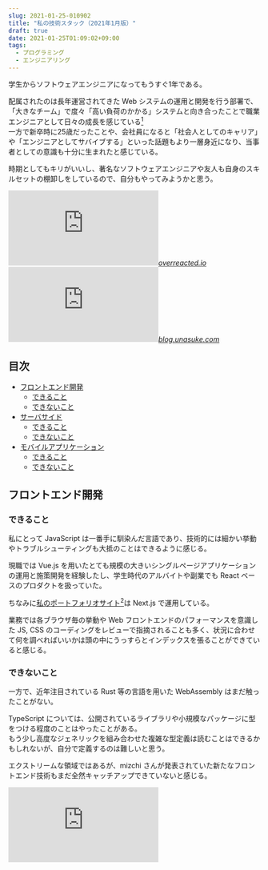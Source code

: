 ```yaml
---
slug: 2021-01-25-010902
title: "私の技術スタック（2021年1月版）"
draft: true
date: 2021-01-25T01:09:02+09:00
tags:
  - プログラミング
  - エンジニアリング
---
```


学生からソフトウェアエンジニアになってもうすぐ1年である。

配属されたのは長年運営されてきた Web システムの運用と開発を行う部署で、「大きなチーム」で度々「高い負荷のかかる」システムと向き合ったことで職業エンジニアとして日々の成長を感じている[^1]  
一方で新卒時に25歳だったことや、会社員になると「社会人としてのキャリア」や「エンジニアとしてサバイブする」といった話題もより一層身近になり、当事者としての意識も十分に生まれたと感じている。

時期としてもキリがいいし、著名なソフトウェアエンジニアや友人も自身のスキルセットの棚卸しをしているので、自分もやってみようかと思う。

<iframe src="https://hatenablog-parts.com/embed?url=https%3A%2F%2Foverreacted.io%2Fja%2Fthings-i-dont-know-as-of-2018%2F" title="2018年の段階で私が知らないこと" class="embed-card embed-webcard" scrolling="no" frameborder="0" ></iframe><cite class="hatena-citation"><a href="https://overreacted.io/ja/things-i-dont-know-as-of-2018/">overreacted.io</a></cite>

<iframe src="https://hatenablog-parts.com/embed?url=https%3A%2F%2Fblog.unasuke.com%2F2020%2Fi-have-to-learn-those-things-in-the-future%2F" title="Railsを主戦場としている自分が今後学ぶべき技術について(随筆) | うなすけとあれこれ" class="embed-card embed-webcard" scrolling="no" frameborder="0" ></iframe><cite class="hatena-citation"><a href="https://blog.unasuke.com/2020/i-have-to-learn-those-things-in-the-future/">blog.unasuke.com</a></cite>

## 目次

- <a href="#フロントエンド開発">フロントエンド開発</a>
  - <a href="#できること">できること</a>
  - <a href="#できないこと">できないこと</a>
- <a href="#サーバサイド">サーバサイド</a>
  - <a href="#できること-1">できること</a>
  - <a href="#できないこと-1">できないこと</a>
- <a href="#モバイルアプリケーション">モバイルアプリケーション</a>
  - <a href="#できること-2">できること</a>
  - <a href="#できないこと-2">できないこと</a>

<h2 id="フロントエンド開発">フロントエンド開発</h2>

<h3 id="できること">できること</h3>

私にとって JavaScript は一番手に馴染んだ言語であり、技術的には細かい挙動やトラブルシューティングも大抵のことはできるように感じる。

現職では Vue.js を用いたとても規模の大きいシングルページアプリケーションの運用と施策開発を経験したし、学生時代のアルバイトや副業でも React ベースのプロダクトを扱っていた。

ちなみに<a href="https://nasustim.com/">私のポートフォリオサイト[^2]は Next.js で運用している。

業務では各ブラウザ毎の挙動や Web フロントエンドのパフォーマンスを意識した JS, CSS のコーディングをレビューで指摘されることも多く、状況に合わせて何を調べればいいかは頭の中にうっすらとインデックスを張ることができていると感じる。

<h3 id="できないこと">できないこと</h3>

一方で、近年注目されている Rust 等の言語を用いた WebAssembly はまだ触ったことがない。

TypeScript については、公開されているライブラリや小規模なパッケージに型をつける程度のことはやったことがある。  
もう少し高度なジェネリックを組み合わせた複雑な型定義は読むことはできるかもしれないが、自分で定義するのは難しいと思う。

エクストリームな領域ではあるが、mizchi さんが発表されていた新たなフロントエンド技術もまだ全然キャッチアップできていないと感じる。

<iframe src="https://hatenablog-parts.com/embed?url=https%3A%2F%2Fzenn.dev%2Fmizchi%2Farticles%2Fc638f1b3b0cd239d3eea" title="Frontend Study #1: 基調講演 -  Frontend 領域を再定義する" class="embed-card embed-webcard" scrolling="no" frameborder="0" ><a href="https://zenn.dev/mizchi/articles/c638f1b3b0cd239d3eea">zenn.dev</a></cite>

<h2 id="サーバサイド">サーバサイド</h2>

<h3 id="できること-1">できること</h3>

現職では AWS 上で Perl と MySQL をベースにしたシステムの運用に携わっている。  
趣味レベルでは Express.js や Flask を用いた簡易的なサーバサイドを開発したことがある。

特に現職では、サービス開発に必要なサーバ側の各技術をさわり程度には経験できたかなと思っている。  
そして何よりも、プロダクトの採用するアーキテクチャに沿って各階層の責務を分けることや、パフォーマンスが悪くならないかを意識してコードを書くなど、開発者としてのマインドはサーバサイドに触れたことで大きく成長できたと感じている。

<h3 id="できないこと-1">できないこと</h3>

もちろんサーバサイドで採用されるプログラミング言語やフレームワーク, ミドルウェアなどは無数にあり、普段触るものについても運用と拡張をできる程度の経験しかないと感じている。

年末年始に副業で簡易的な API サーバを作成した際に感じたことだが、システムの要件に沿ってミドルウェアの構成や RDB のテーブル構成、コードの階層分けを考えるといったようなアーキテクトととしての能力はまだまだ足りない。  
小さなシステムだったのでスクラップアンドビルドを繰り返して拡張や保守をしやすい形に仕上げることができたが、今年はもっと設計技法に関する本を読んだり、普段触るものとは別のシステムのコードを読んだり触ったりして知識や経験を積みたいと考えている。

昨日白山さんが設計について以下のようなツイートをされていた。名前のついたアーキテクチャに依らずとも、厚すぎず薄すぎずで保守, 拡張しやすい設計を模索できるようになりたい。

<blockquote data-conversation="none" class="twitter-tweet" data-lang="ja"><p lang="ja" dir="ltr">まったく同感ですが2点ありまして<br>・DB（データソース）もインタフェース切っておくとこれを使うコンポーネントでテストが書きやすい<br>・実際に20プロジェクトに1回ぐらい助かる<br>ので、僕は特に静的型付け言語を選べる際にはここを1層切ります☺️</p>&mdash; しろやま (@fushiroyama) <a href="https://twitter.com/fushiroyama/status/1353233532714328064?ref_src=twsrc%5Etfw">2021年1月24日</a></blockquote><script async src="https://platform.twitter.com/widgets.js" charset="utf-8"></script>

<h2 id="モバイルアプリケーション">モバイルアプリケーション</h2>

<h3 id="できること-2">できること</h3>

2015年に大学時代の友人と Java + ADT を用いて Android アプリ[^3]を作成したことがある。このときに Activity のライフサイクルをふわっと理解したことで React コンポーネントのライフサイクルの考え方が馴染みやすかったように感じる。

また、IAMAS での修了作品[^4]の一部である動画再生アプリを React Native で作成した。

<h3 id="できないこと-2">できないこと</h3>

2016年以降に<a class="keyword" href="http://d.hatena.ne.jp/keyword/Android%20Studio">Android Studio</a>を開いていない。Swift と Kotlin は書いたことがない。  
数日再勉強した程度ではまともなモバイルアプリケーションを作れるようにはならないと思うし、もしかしたら Java でアプリを作った知識がほとんど役にたたないほどのパラダイム・シフトが起こっているかもしれない。

[^1]: 逆説的に今まで未熟だったということも事実
[^2]: もしもこの URL 先が Next.js じゃなくなっていたら、こちらが記事作成時点でのコードです https://github.com/nasustim/nasustim.com/tree/f33b2d8f53d20f7122d56d432b7b934146c2d22d
[^3]: NTT docomo 東海のコンクールで入賞したけど、ノミネート記事しか残ってなかった https://www.nttdocomo.co.jp/info/notice/tokai/page/151224_00.html
[^4]: https://nasustim.com/works/slash-module-slash-whom
